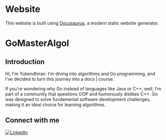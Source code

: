 # Website

This website is built using [Docusaurus](https://docusaurus.io/), a modern static website generator.

# GoMasterAlgol

## Introduction

Hi, I'm Yukendhiran. I'm diving into algorithms and Go programming, and I've decided to turn this journey into a docs | course.

If you're wondering why Go instead of languages like Java or C++, well, I'm part of a community that questions OOP and humorously dislikes C++. Go was designed to solve fundamental software development challenges, making it an ideal choice for learning algorithms.

## Connect with me

[![LinkedIn](https://img.shields.io/badge/LinkedIn-Profile-blue)](https://www.linkedin.com/in/yukendhiran-elango/)
